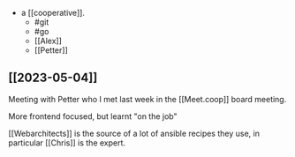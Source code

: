 - a [[cooperative]].
  - #git
  - #go
  - [[Alex]]
  - [[Petter]]

## [[2023-05-04]]

Meeting with Petter who I met last week in the [[Meet.coop]] board meeting.

More frontend focused, but learnt "on the job"

[[Webarchitects]] is the source of a lot of ansible recipes they use, in particular [[Chris]] is the expert.
